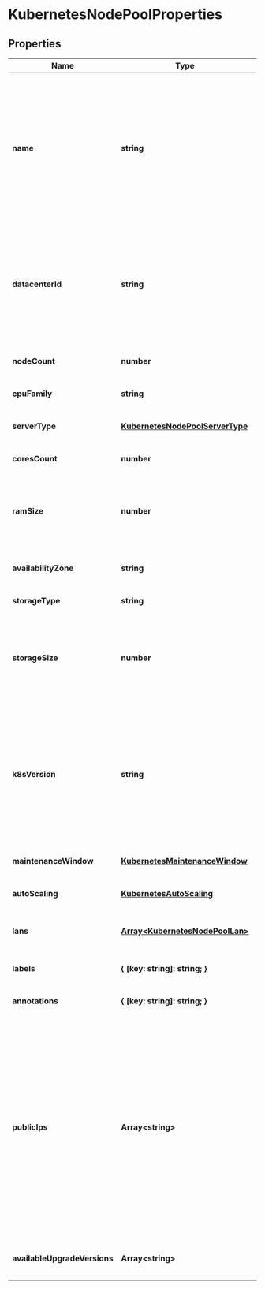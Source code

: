 # KubernetesNodePoolProperties

## Properties
| Name | Type | Description | Notes |
| ------------ | ------------- | ------------- | ------------- |
| **name** | **string** | A Kubernetes node pool name. Valid Kubernetes node pool name must be 63 characters or less and must be empty or begin and end with an alphanumeric character ([a-z0-9A-Z]) with dashes (-), underscores (_), dots (.), and alphanumerics between. | [default to undefined] |
| **datacenterId** | **string** | The unique identifier of the VDC where the worker nodes of the node pool are provisioned.Note that the data center is located in the exact place where the parent cluster of the node pool is located. | [default to undefined] |
| **nodeCount** | **number** | The number of worker nodes of the node pool. | [default to undefined] |
| **cpuFamily** | **string** | The CPU type for the nodes. | [optional] [default to undefined] |
| **serverType** | [**KubernetesNodePoolServerType**](KubernetesNodePoolServerType.md) |  | [optional] [default to undefined] |
| **coresCount** | **number** | The total number of cores for the nodes. | [default to undefined] |
| **ramSize** | **number** | The RAM size for the nodes. Must be specified in multiples of 1024 MB, with a minimum size of 2048 MB. | [default to undefined] |
| **availabilityZone** | **string** | The availability zone in which the target VM should be provisioned. | [default to undefined] |
| **storageType** | **string** | The storage type for the nodes. | [default to undefined] |
| **storageSize** | **number** | The allocated volume size in GB. The allocated volume size in GB. To achieve good performance, we recommend a size greater than 100GB for SSD. | [default to undefined] |
| **k8sVersion** | **string** | The Kubernetes version running in the node pool. Note that this imposes restrictions on which Kubernetes versions can run in the node pools of a cluster. Also, not all Kubernetes versions are suitable upgrade targets for all earlier versions. | [optional] [default to undefined] |
| **maintenanceWindow** | [**KubernetesMaintenanceWindow**](KubernetesMaintenanceWindow.md) |  | [optional] [default to undefined] |
| **autoScaling** | [**KubernetesAutoScaling**](KubernetesAutoScaling.md) |  | [optional] [default to undefined] |
| **lans** | [**Array&lt;KubernetesNodePoolLan&gt;**](KubernetesNodePoolLan.md) | The array of existing private LANs to attach to worker nodes. | [optional] [default to undefined] |
| **labels** | **{ [key: string]: string; }** | The labels attached to the node pool. | [optional] [default to undefined] |
| **annotations** | **{ [key: string]: string; }** | The annotations attached to the node pool. | [optional] [default to undefined] |
| **publicIps** | **Array&lt;string&gt;** | Optional array of reserved public IP addresses to be used by the nodes. The IPs must be from the exact location of the node pool\'s data center. If autoscaling is used, the array must contain one more IP than the maximum possible number of nodes (nodeCount+1 for a fixed number of nodes or maxNodeCount+1). The extra IP is used when the nodes are rebuilt. | [optional] [default to undefined] |
| **availableUpgradeVersions** | **Array&lt;string&gt;** | The list of available versions for upgrading the node pool. | [optional] [default to undefined] |


